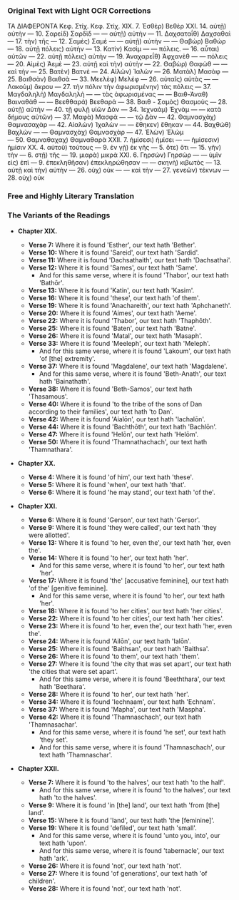 ### Original Text with Light OCR Corrections

ΤΑ ΔΙΑΦΕΡΟΝΤΑ
Κεφ. Στίχ.                                     Κεφ. Στίχ.
XIX. 7. Ἐσθὲρ) Βεθὲρ                          XXI. 14. αὐτῇ) αὐτὴν
— 10. Σαρείδ) Σαρδὶδ                             — — αὐτῇ) αὐτὴν
— 11. Δαχσαταΐθ) Δαχσαθαὶ                       — 17. τὴν) τῆς
— 12. Σαμὲς) Σαμὲ                                — — αὐτῇ) αὐτὴν
— — Θαβὼρ) Βαθὼρ                             — 18. αὐτῇ πόλεις) αὐτὴν
— 13. Κατὶν) Κασὶμ                              — — πόλεις.
— 16. αὗται) αὐτῶν                               — 22. αὐτῇ πόλεις) αὐτὴν
— 19. Ἀναχαρεΐθ) Ἀφχανὲθ                          — — πόλεις
— 20. Αἰμὲς) Ἀεμὲ                                — 23. αὐτῇ καὶ τὴν) αὐτὴν
— 22. Θαβὼρ) Θαφὼθ                              — — καὶ τὴν
— 25. Βατὲν) Βατνὲ                                — 24. Αἰλὼν) Ἰαλὼν
— 26. Ματὰλ) Μασὰφ                               — 25. Βαιθσὰν) Βαιθσὰ
— 33. Μεελὲφ) Μελέφ                              — 26. αὐταῖς) αὐτὰς
— — Λακοὺμ) ἄκρου                               — 27. τὴν πόλιν τὴν ἀφωρισμένην) τὰς πόλεις
— 37. Μαγδαληλὴ) Μαγδαληλὴ                         — — τὰς ἀφωρισμένας
— — Βαιθ-Ἀναθ) Βαιναθὰθ                        — — Βεεθθαρά) Βεεθαρά
— 38. Βαιθ - Σαμὸς) Θασμοὺς                         — 28. αὐτῇ) αὐτὴν
— 40. τῇ φυλῇ υἱῶν Δὰν                           — 34. Ἱεχναὰμ) Ἑχνὰμ
— — κατὰ δήμους αὐτῶν)                         — 37. Μαφὰ) Μασφὰ
— — τῷ Δὰν                                      — 42. Θαμνασχὰχ) Θαμνασαχὰρ
— 42. Αἰαλὼν) Ἰχαλὼν                             — — ἔθηκεν) ἔθηκαν
— 44. Βαχθὼθ) Βαχλὼν                              — — Θαμνασχὰχ) Θαμνασχὰρ
— 47. Ἑλὼν) Ἑλὼμ                                 
— 50. Θαμναθαχαχ) Θαμναθαρὰ                       XXII. 7. ἡμίσεσι) ἡμίσει
                                               — — ἡμίσεσιν) ἡμίσιν
XX. 4. αὐτοῦ) τούτους                              — 9. ἐν γῇ) ἐκ γῆς
— 5. ὅτε) ὅτι                                     — 15. γῆν) τὴν
— 6. στῇ) τῆς                                    — 19. μιαρὰ) μικρὰ
XXI. 6. Γηρσὼν) Γηρσὼρ                            — — ὑμῖν εἰς) ἐπὶ
— 9. ἐπεκληθῆσαν) ἐπεκληρώθησαν                     — — σκηνὴ) κιβωτὸς
— 13. αὐτῇ καὶ τὴν) αὐτὴν                       — 26. οὐχ) οὐκ
— — καὶ τὴν                                      — 27. γενεῶν) τέκνων
                                               — 28. οὐχ) οὐκ

### Free and Highly Literary Translation

### The Variants of the Readings

*   **Chapter XIX.**
    *   **Verse 7:** Where it is found 'Esther', our text hath 'Bether'.
    *   **Verse 10:** Where it is found 'Sareid', our text hath 'Sardid'.
    *   **Verse 11:** Where it is found 'Dachsathaith', our text hath 'Dachsathai'.
    *   **Verse 12:** Where it is found 'Sames', our text hath 'Same'.
        *   And for this same verse, where it is found 'Thabor', our text hath 'Bathōr'.
    *   **Verse 13:** Where it is found 'Katin', our text hath 'Kasim'.
    *   **Verse 16:** Where it is found 'these', our text hath 'of them'.
    *   **Verse 19:** Where it is found 'Anachareith', our text hath 'Aphchaneth'.
    *   **Verse 20:** Where it is found 'Aimes', our text hath 'Aeme'.
    *   **Verse 22:** Where it is found 'Thabor', our text hath 'Thaphōth'.
    *   **Verse 25:** Where it is found 'Baten', our text hath 'Batne'.
    *   **Verse 26:** Where it is found 'Matal', our text hath 'Masaph'.
    *   **Verse 33:** Where it is found 'Meeleph', our text hath 'Meleph'.
        *   And for this same verse, where it is found 'Lakoum', our text hath 'of [the] extremity'.
    *   **Verse 37:** Where it is found 'Magdalene', our text hath 'Magdalene'.
        *   And for this same verse, where it is found 'Beth-Anath', our text hath 'Bainathath'.
    *   **Verse 38:** Where it is found 'Beth-Samos', our text hath 'Thasamous'.
    *   **Verse 40:** Where it is found 'to the tribe of the sons of Dan according to their families', our text hath 'to Dan'.
    *   **Verse 42:** Where it is found 'Aialōn', our text hath 'Iachalōn'.
    *   **Verse 44:** Where it is found 'Bachthōth', our text hath 'Bachlōn'.
    *   **Verse 47:** Where it is found 'Helōn', our text hath 'Helōm'.
    *   **Verse 50:** Where it is found 'Thamnathachach', our text hath 'Thamnathara'.

*   **Chapter XX.**
    *   **Verse 4:** Where it is found 'of him', our text hath 'these'.
    *   **Verse 5:** Where it is found 'when', our text hath 'that'.
    *   **Verse 6:** Where it is found 'he may stand', our text hath 'of the'.

*   **Chapter XXI.**
    *   **Verse 6:** Where it is found 'Gerson', our text hath 'Gersor'.
    *   **Verse 9:** Where it is found 'they were called', our text hath 'they were allotted'.
    *   **Verse 13:** Where it is found 'to her, even the', our text hath 'her, even the'.
    *   **Verse 14:** Where it is found 'to her', our text hath 'her'.
        *   And for this same verse, where it is found 'to her', our text hath 'her'.
    *   **Verse 17:** Where it is found 'the' [accusative feminine], our text hath 'of the' [genitive feminine].
        *   And for this same verse, where it is found 'to her', our text hath 'her'.
    *   **Verse 18:** Where it is found 'to her cities', our text hath 'her cities'.
    *   **Verse 22:** Where it is found 'to her cities', our text hath 'her cities'.
    *   **Verse 23:** Where it is found 'to her, even the', our text hath 'her, even the'.
    *   **Verse 24:** Where it is found 'Ailōn', our text hath 'Ialōn'.
    *   **Verse 25:** Where it is found 'Baithsan', our text hath 'Baithsa'.
    *   **Verse 26:** Where it is found 'to them', our text hath 'them'.
    *   **Verse 27:** Where it is found 'the city that was set apart', our text hath 'the cities that were set apart'.
        *   And for this same verse, where it is found 'Beeththara', our text hath 'Beethara'.
    *   **Verse 28:** Where it is found 'to her', our text hath 'her'.
    *   **Verse 34:** Where it is found 'Iechnaam', our text hath 'Echnam'.
    *   **Verse 37:** Where it is found 'Mapha', our text hath 'Maspha'.
    *   **Verse 42:** Where it is found 'Thamnaschach', our text hath 'Thamnasachar'.
        *   And for this same verse, where it is found 'he set', our text hath 'they set'.
        *   And for this same verse, where it is found 'Thamnaschach', our text hath 'Thamnaschar'.

*   **Chapter XXII.**
    *   **Verse 7:** Where it is found 'to the halves', our text hath 'to the half'.
        *   And for this same verse, where it is found 'to the halves', our text hath 'to the halves'.
    *   **Verse 9:** Where it is found 'in [the] land', our text hath 'from [the] land'.
    *   **Verse 15:** Where it is found 'land', our text hath 'the [feminine]'.
    *   **Verse 19:** Where it is found 'defiled', our text hath 'small'.
        *   And for this same verse, where it is found 'unto you, into', our text hath 'upon'.
        *   And for this same verse, where it is found 'tabernacle', our text hath 'ark'.
    *   **Verse 26:** Where it is found 'not', our text hath 'not'.
    *   **Verse 27:** Where it is found 'of generations', our text hath 'of children'.
    *   **Verse 28:** Where it is found 'not', our text hath 'not'.